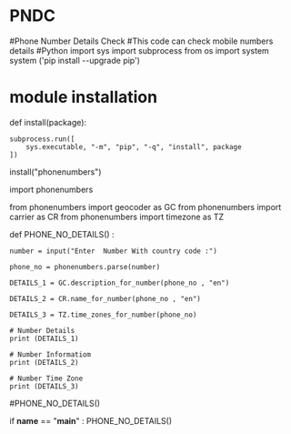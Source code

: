 # PNDC
#Phone Number Details Check 
#This code can check mobile numbers details 
#Python
import sys 
import subprocess 
from os import system 
system ('pip install --upgrade pip')

# module installation 
def install(package):

    subprocess.run([
        sys.executable, "-m", "pip", "-q", "install", package
    ])
    
install("phonenumbers")

import phonenumbers 

from phonenumbers import geocoder as GC
from phonenumbers import carrier as CR
from phonenumbers import timezone as TZ

def PHONE_NO_DETAILS() :

    number = input("Enter  Number With country code :")
    
    phone_no = phonenumbers.parse(number)
    
    DETAILS_1 = GC.description_for_number(phone_no , "en")
    
    DETAILS_2 = CR.name_for_number(phone_no , "en")
    
    DETAILS_3 = TZ.time_zones_for_number(phone_no)
    
    # Number Details 
    print (DETAILS_1)
    
    # Number Informatiom 
    print (DETAILS_2)
    
    # Number Time Zone 
    print (DETAILS_3)
    
#PHONE_NO_DETAILS()
    

if __name__ == "__main__" :
    PHONE_NO_DETAILS()

